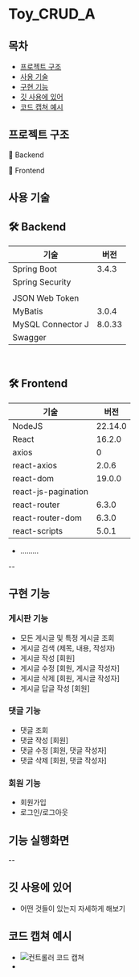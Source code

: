 # Toy_CRUD_A
## 목차


- [프로젝트 구조](#프로젝트-구조)
- [사용 기술](#사용-기술)
- [구현 기능](#구현-기능)
- [깃 사용에 있어](#깃-사용에-있어)
- [코드 캡쳐 예시](#코드-캡쳐-예시)


## 프로젝트 구조
📌 Backend


🥕 Frontend


## 사용 기술
## :hammer_and_wrench: Backend

| 기술                | 버전    |
|---------------------|--------|
| Spring Boot         | 3.4.3  |
| Spring Security     |  |
|     |   |
| JSON Web Token      |   |
| MyBatis             | 3.0.4  |
| MySQL Connector J   | 8.0.33 |
| Swagger             |   |

<br />

## :hammer_and_wrench: Frontend

| 기술               | 버전    |
|--------------------|--------|
| NodeJS             | 22.14.0 |
| React              | 16.2.0  |
| axios              | 0  |
| react-axios        | 2.0.6   |
| react-dom          | 19.0.0  |
| react-js-pagination|    |
| react-router       | 6.3.0   |
| react-router-dom   | 6.3.0   |
| react-scripts      | 5.0.1   |
- .........

--
## 구현 기능

### 게시판 기능
- 모든 게시글 및 특정 게시글 조회
- 게시글 검색 (제목, 내용, 작성자)
- 게시글 작성 [회원]
- 게시글 수정 [회원, 게시글 작성자]
- 게시글 삭제 [회원, 게시글 작성자]
- 게시글 답글 작성 [회원]

### 댓글 기능
- 댓글 조회
- 댓글 작성 [회원]
- 댓글 수정 [회원, 댓글 작성자]
- 댓글 삭제 [회원, 댓글 작성자]

### 회원 기능
- 회원가입
- 로그인/로그아웃

## 기능 실행화면

--
## 깃 사용에 있어
- 어떤 것들이 있는지 자세하게 해보기

## 코드 캡쳐 예시
- ![컨트롤러 코드 캡쳐](images/controller.png)
- 
